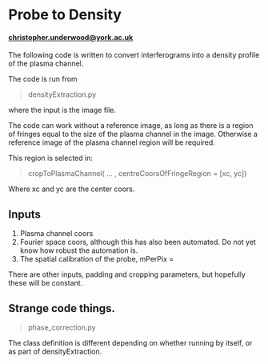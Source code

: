 # Probe to Density
#### christopher.underwood@york.ac.uk

The following code is written to convert interferograms into a density profile of the plasma channel.

The code is run from 
>densityExtraction.py 

where the input is the image file. 

The code can work without a reference image, as long as there is a region of fringes equal to the size of the plasma channel in the image.
Otherwise a reference image of the plasma channel region will be required.

This region is selected in:
> cropToPlasmaChannel( ... , centreCoorsOfFringeRegion = [xc, yc])

Where xc and yc are the center coors.

## Inputs

1. Plasma channel coors
2. Fourier space coors, although this has also been automated. Do not yet know how robust the automation is.
3. The spatial calibration of the probe, mPerPix =


There are other inputs, padding and cropping parameters, but hopefully these will be constant.


## Strange code things.
>phase_correction.py

The class definition is different depending on whether running by itself, or as part of densityExtraction.

